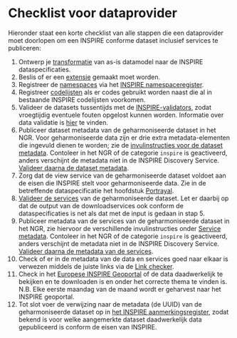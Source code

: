 # Checklist voor dataprovider

Hieronder staat een korte checklist van alle stappen die een dataprovider moet doorlopen om een INSPIRE conforme dataset inclusief services te publiceren:

1. Ontwerp je [transformatie](#fasen) van as-is datamodel naar de INSPIRE dataspecificaties.
2. Beslis of er een [extensie](#extensies) gemaakt moet worden.
3. Registreer de [namespaces](#namespace) via het [INSPIRE namespaceregister](#inspire-namespaceregister).
4. Registreer [codelijsten](#codelijsten) als er codes gebruikt worden naast die al in bestaande INSPIRE codelijsten voorkomen.
5. Valideer de datasets tussentijds met de [INSPIRE-validators](#te-gebruiken-validators), zodat vroegtijdig eventuele fouten opgelost kunnen worden. Informatie over data validatie is [hier](#conformance-classes-datavalidatie) te vinden.
6. Publiceer dataset metadata van de geharmoniseerde dataset in het NGR. Voor geharmoniseerde data zijn er drie extra metadata-elementen die ingevuld dienen te worden; zie de [invulinstructies voor de dataset metadata](#invulinstructie-dataset-metadata). Contoleer in het NGR of de categorie `inspire` is geactiveerd, anders verschijnt de metadata niet in de INSPIRE Discovery Service. [Valideer daarna de dataset metadata](#metadata-validatie). 
7. Zorg dat de view service van de geharmoniseerde dataset voldoet aan de eisen die INSPIRE stelt voor geharmoniseerde data. Zie in de betreffende dataspecificatie het hoofdstuk [Portrayal](#portrayal). 
8. [Valideer de services](#service-validatie) van de geharmoniseerde dataset. Let er daarbij op dat de output van de downloadservices ook conform de dataspecificaties is net als dat met de input is gedaan in stap 5.
9. Publiceer metadata van de services van de geharmoniseerde dataset in het NGR, zie hiervoor de verschillende invulinstructies onder [Service metadata](#service-metadata). Contoleer in het NGR of de categorie `inspire` is geactiveerd, anders verschijnt de metadata niet in de INSPIRE Discovery Service. [Valideer daarna de metadata van de services](#service-validatie). 
10. Check of er in de metadata van de data en services goed naar elkaar is verwezen middels de juiste links via de [Link checker](#link-checker).
13. Check in het [Europese INSPIRE Geoportal](#europese-inspire-geoportal) of de data daadwerkelijk te bekijken en te downloaden is en onder het correcte thema te vinden is. N.B. Elke eerste maandag van de maand wordt er geharvest naar het INSPIRE geoportal.
11. Tot slot voer de verwijzing naar de metadata (de UUID) van de geharmoniseerde dataset op in [het INSPIRE aanmerkingsregister](#aanmerkingsregister), zodat bekend is voor welke aangemerkte dataset daadwerkelijk data gepubliceerd is conform de eisen van INSPIRE.
